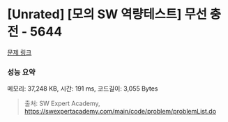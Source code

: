 # [Unrated] [모의 SW 역량테스트] 무선 충전 - 5644 

[문제 링크](https://swexpertacademy.com/main/code/problem/problemDetail.do?contestProbId=AWXRDL1aeugDFAUo) 

### 성능 요약

메모리: 37,248 KB, 시간: 191 ms, 코드길이: 3,055 Bytes



> 출처: SW Expert Academy, https://swexpertacademy.com/main/code/problem/problemList.do